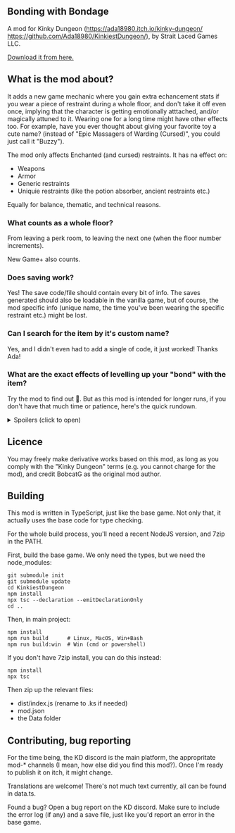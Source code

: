 
## Bonding with Bondage

A mod for Kinky Dungeon (https://ada18980.itch.io/kinky-dungeon/ https://github.com/Ada18980/KinkiestDungeon/), by Strait Laced Games LLC.

[Download it from here.](https://github.com/BobcatGames/bwb/releases)

## What is the mod about?

It adds a new game mechanic where you gain extra echancement stats if you wear a piece of restraint during a whole floor, and don't take it off even once, implying that the character is getting emotionally atttached, and/or magically attuned to it. Wearing one for a long time might have other effects too. For example, have you ever thought about giving your favorite toy a cute name? (instead of "Epic Massagers of Warding (Cursed)", you could just call it "Buzzy").

The mod only affects Enchanted (and cursed) restraints. It has na effect on:

* Weapons
* Armor
* Generic restraints
* Uniquie restraints (like the potion absorber, ancient restraints etc.)

Equally for balance, thematic, and technical reasons.

### What counts as a whole floor?

From leaving a perk room, to leaving the next one (when the floor number increments).

New Game+ also counts.

### Does saving work?

Yes! The save code/file should contain every bit of info. The saves generated should also be loadable in the vanilla game, but of course, the mod specific info (unique name, the time you've been wearing the specific restraint etc.) might be lost.

### Can I search for the item by it's custom name?

Yes, and I didn't even had to add a single of code, it just worked! Thanks Ada!

### What are the exact effects of levelling up your "bond" with the item?

Try the mod to find out 🙂. But as this mod is intended for longer runs, if you don't have that much time or patience, here's the quick rundown.

<details>
  <summary>Spoilers (click to open)</summary>

  * You have to wear the restraint during the whole floor, you cannot take it off even once.
  * If you manage to do it, the numeric stats will increase by 10% (e.g. from +50% accuracy to +55%). Let's call it the "bond level", the number of floors cleared this way.
  * If you (or someone) takes it off, the bonus for this floor will be lost (your bond level won't increase), but all past bonuses will remain (it won't decrease either). Just equip it back an continue.
  * If you reach bond level 5, you'll be able to rename the item from the inventory menu.
  * Extra flavor text if you apply a lock.

  Plans:

  * If you clear a floor while it was locked, maybe add an extra bit of bonus.
  * The higher the bond level is, the harder it is to take it off. Not because you can't, but because you don't want to.

  **Can't I just rename everything without waiting that many floors?**

  You want the rewards without playing the game, huh? JK.

  Unpack the mod, and edit the index.ks file with a text editor (NOT a word processor, like MS Word). Even nodepad is fine.

  You'll find a line close to the top:

    let Level_GiveName = Level_Medium;

  Change Level_Medium to 0, like this:

    let Level_GiveName = 0;

  Copy index.ks back to the zip file, and you'll be able to rename every enchanted restraint.
</details>

## Licence

You may freely make derivative works based on this mod, as long as you comply with the "Kinky Dungeon" terms (e.g. you cannot charge for the mod), and credit BobcatG as the original mod author.

## Building

This mod is written in TypeScript, just like the base game. Not only that, it actually uses the base code for type checking.

For the whole build process, you'll need a recent NodeJS version, and 7zip in the PATH.

First, build the base game. We only need the types, but we need the node_modules:

    git submodule init
    git submodule update
    cd KinkiestDungeon
    npm install
    npx tsc --declaration --emitDeclarationOnly
    cd ..

Then, in main project:

    npm install
    npm run build      # Linux, MacOS, Win+Bash
    npm run build:win  # Win (cmd or powershell)

If you don't have 7zip install, you can do this instead:

    npm install
    npx tsc

Then zip up the relevant files:

 * dist/index.js (rename to .ks if needed)
 * mod.json
 * the Data folder

## Contributing, bug reporting

For the time being, the KD discord is the main platform, the appropritate mod-* channels (I mean, how else did you find this mod?). Once I'm ready to publish it on itch, it might change.

Translations are welcome! There's not much text currently, all can be found in data.ts.

Found a bug? Open a bug report on the KD discord. Make sure to include the error log (if any) and a save file, just like you'd report an error in the base game.
